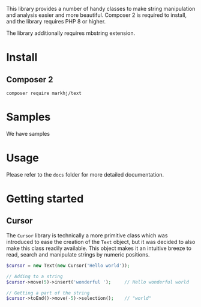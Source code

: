This library provides a number of handy classes to make string manipulation and analysis easier and more beautiful. Composer 2 is required to install, and the library requires PHP 8 or higher.

The library additionally requires mbstring extension.

# Install
## Composer 2
```
composer require markhj/text
```

# Samples
We have samples 

# Usage
Please refer to the ````docs```` folder for more detailed documentation.

# Getting started

## Cursor
The ````Cursor```` library is technically a more primitive class which was introduced to ease the creation of the ````Text```` object, but it was decided to also make this class readily available. This object makes it an intuitive breeze to read, search and manipulate strings by numeric positions.

```php
$cursor = new Text(new Cursor('Hello world'));

// Adding to a string
$cursor->move(5)->insert('wonderful '); 	// Hello wonderful world

// Getting a part of the string
$cursor->toEnd()->move(-5)->selection(); 	// "world"
```